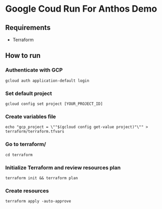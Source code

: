 # Google Coud Run For Anthos Demo

## Requirements
- Terraform

## How to run

### Authenticate with GCP
```
gcloud auth application-default login
```

### Set default project
```
gcloud config set project [YOUR_PROJECT_ID]
```

### Create variables file
```
echo "gcp_project = \""$(gcloud config get-value project)"\"" > terraform/terraform.tfvars
```

### Go to terraform/
```
cd terraform
```

### Initialize Terraform and review resources plan
```
terraform init && terraform plan
```

### Create resources
```
terraform apply -auto-approve
```
